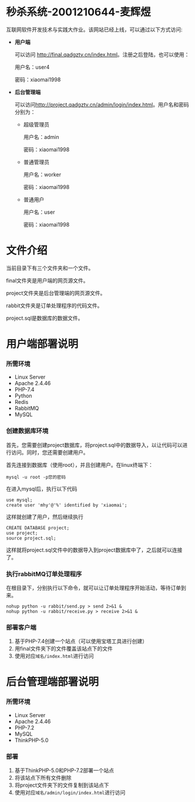 # 秒杀系统-2001210644-麦辉煜
互联网软件开发技术与实践大作业。该网站已经上线，可以通过以下方式访问:

- **用户端**

  可以访问 <http://final.qadgztv.cn/index.html>。注册之后登陆，也可以使用： 

  用户名：user4

  密码：xiaomai1998

- **后台管理端**

  可以访问<http://project.qadgztv.cn/admin/login/index.html>。用户名和密码分别为：

  - 超级管理员

    用户名：admin

    密码：xiaomai1998

  - 普通管理员

    用户名：worker

    密码：xiaomai1998

  - 普通用户

    用户名：user

    密码：xiaomai1998

# 文件介绍

当前目录下有三个文件夹和一个文件。

final文件夹是用户端的网页源文件。

project文件夹是后台管理端的网页源文件。

rabbit文件夹是订单处理程序的代码文件。

project.sql是数据库的数据文件。

# 用户端部署说明

### 所需环境

- Linux Server
- Apache 2.4.46
- PHP-7.4
- Python
- Redis
- RabbitMQ
- MySQL

### 创建数据库环境

首先，您需要创建project数据库，将project.sql中的数据导入，以让代码可以进行访问。同时，您还需要创建用户。

首先连接到数据库（使用root），并且创建用户。在linux终端下：

```
mysql -u root -p您的密码
```

在进入mysql后，执行以下代码

```
use mysql;
create user 'mhy'@'%' identified by 'xiaomai';
```

这样就创建了用户，然后继续执行

```
CREATE DATABASE project;
use project;
source project.sql;
```

这样就将project.sql文件中的数据导入到project数据库中了，之后就可以连接了。

### 执行rabbitMQ订单处理程序

在根目录下，分别执行以下命令，就可以让订单处理程序开始活动，等待订单到来。

```
nohup python -u rabbit/send.py > send 2>&1 &
nohup python -u rabbit/receive.py > receive 2>&1 &
```

### 部署客户端

1. 基于PHP-7.4创建一个站点（可以使用宝塔工具进行创建）
2. 用final文件夹下的文件覆盖该站点下的文件
3. 使用对应`域名/index.html`进行访问

# 后台管理端部署说明

### 所需环境

- Linux Server
- Apache 2.4.46
- PHP-7.2
- MySQL
- ThinkPHP-5.0

### 部署

1. 基于ThinkPHP-5.0和PHP-7.2部署一个站点
2. 将该站点下所有文件删除
3. 将project文件夹下的文件复制到该站点下
4. 使用对应`域名/admin/login/index.html`进行访问

